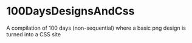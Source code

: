 # 100DaysDesignsAndCss
A compilation of 100 days (non-sequential) where a basic png design is turned into a CSS site

